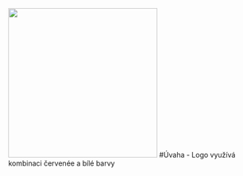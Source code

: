 <img src="https://images.crunchbase.com/image/upload/c_lpad,h_256,w_256,f_auto,q_auto:eco,dpr_1/b1hryji1qualrefcvz4a" width="300" height="300">
#Úvaha
- Logo využívá kombinaci červenée a bílé barvy
